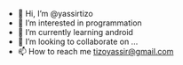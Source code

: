 - 👋 Hi, I’m @yassirtizo
- 👀 I’m interested in programmation
- 🌱 I’m currently learning android
- 💞️ I’m looking to collaborate on ...
- 📫 How to reach me tizoyassir@gmail.com

<!---
yassirtizo/yassirtizo is a ✨ special ✨ repository because its `README.md` (this file) appears on your GitHub profile.
You can click the Preview link to take a look at your changes.
--->
